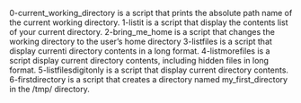 0-current_working_directory is a script that prints the absolute path name of the current working directory.
1-listit is a script that display the contents list of your current directory.
2-bring_me_home is a script that changes the working directory to the user’s home directory
3-listfiles is a script that display currenti directory contents in a long format.
4-listmorefiles is a script display current directory contents, including hidden files in long format.
5-listfilesdigitonly is a script that display current directory contents.
6-firstdirectory is a script that creates a directory named my_first_directory in the /tmp/ directory.
